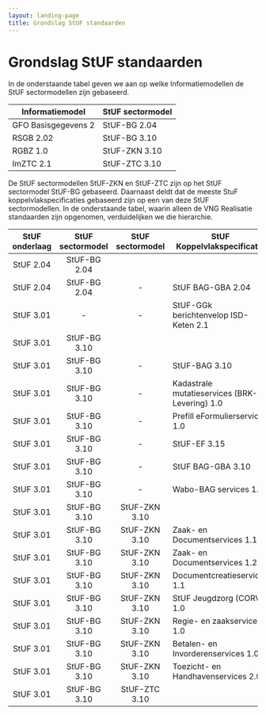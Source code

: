 ```yaml
---
layout: landing-page
title: Grondslag StUF standaarden
---
```

# Grondslag StUF standaarden

In de onderstaande tabel geven we aan op welke Informatiemodellen de StUF sectormodellen zijn gebaseerd.

| Informatiemodel | StUF sectormodel | 
| --- | --- |
| GFO Basisgegevens 2 | StUF-BG 2.04 |
| RSGB 2.02 | StUF-BG 3.10 |
| RGBZ 1.0 | StUF-ZKN 3.10 |
| ImZTC 2.1 | StUF-ZTC 3.10 |

De StUF sectormodellen StUF-ZKN en StUF-ZTC zijn op het StUF sectormodel StUF-BG gebaseerd. Daarnaast deldt dat de meeste StuF koppelvlakspecificaties gebaseerd zijn op een van deze StUF sectormodellen. In de onderstaande tabel, waarin alleen de VNG Realisatie standaarden zijn opgenomen, verduidelijken we die hierarchie.

| StUF onderlaag | StUF sectormodel | StUF sectormodel | StUF Koppelvlakspecificatie |
| :-: | :-: | :-: | --- |
| StUF 2.04 | StUF-BG 2.04 |  |  |
| StUF 2.04 | StUF-BG 2.04 | - | StUF BAG-GBA 2.04 |
| StUF 3.01 | - | - | StUF-GGk berichtenvelop ISD-Keten 2.1 |
| StUF 3.01 | StUF-BG 3.10 |  |  |
| StUF 3.01 | StUF-BG 3.10 | - | StUF-BAG 3.10 |
| StUF 3.01 | StUF-BG 3.10 | - | Kadastrale mutatieservices (BRK-Levering) 1.0 |
| StUF 3.01 | StUF-BG 3.10 | - | Prefill eFormulierservices 1.0  |
| StUF 3.01 | StUF-BG 3.10 | - | StUF-EF 3.15 |
| StUF 3.01 | StUF-BG 3.10 | - | StUF BAG-GBA 3.10 |
| StUF 3.01 | StUF-BG 3.10 | - | Wabo-BAG services 1.0 |
| StUF 3.01 | StUF-BG 3.10 | StUF-ZKN 3.10 |   |
| StUF 3.01 | StUF-BG 3.10 | StUF-ZKN 3.10 | Zaak- en Documentservices 1.1 |
| StUF 3.01 | StUF-BG 3.10 | StUF-ZKN 3.10 | Zaak- en Documentservices 1.2 |
| StUF 3.01 | StUF-BG 3.10 | StUF-ZKN 3.10 | Documentcreatieservices 1.1 |
| StUF 3.01 | StUF-BG 3.10 | StUF-ZKN 3.10 | StUF Jeugdzorg (CORV) 1.0 |
| StUF 3.01 | StUF-BG 3.10 | StUF-ZKN 3.10 | Regie- en zaakservices 1.0 |
| StUF 3.01 | StUF-BG 3.10 | StUF-ZKN 3.10 | Betalen- en Invorderenservices 1.0 |
| StUF 3.01 | StUF-BG 3.10 | StUF-ZKN 3.10 | Toezicht- en Handhavenservices 2.0 |
| StUF 3.01 | StUF-BG 3.10 | StUF-ZTC 3.10 |   |
